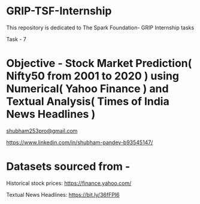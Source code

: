 # GRIP-TSF-Internship
This repository is dedicated to  The Spark Foundation- GRIP Internship tasks

Task - 7

# Objective - Stock Market Prediction( Nifty50 from 2001 to 2020 ) using Numerical( Yahoo Finance ) and Textual Analysis( Times of India News Headlines )

shubham253pro@gmail.com

https://www.linkedin.com/in/shubham-pandey-b93545147/

# Datasets sourced from - 
Historical stock prices: https://finance.yahoo.com/

Textual News Headlines: https://bit.ly/36fFPI6
